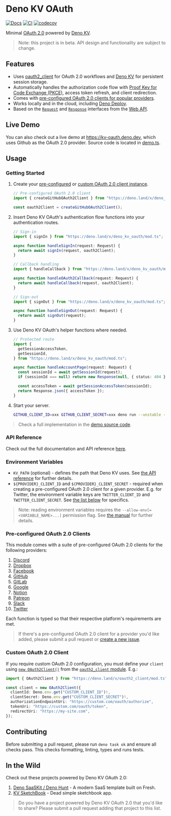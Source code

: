 # Deno KV OAuth

[![Docs](https://doc.deno.land/badge.svg)](https://doc.deno.land/https://deno.land/x/deno_kv_oauth/mod.ts)
[![CI](https://github.com/denoland/deno_kv_oauth/actions/workflows/ci.yml/badge.svg)](https://github.com/denoland/deno_kv_oauth/actions/workflows/ci.yml)
[![codecov](https://codecov.io/gh/denoland/deno_kv_oauth/branch/main/graph/badge.svg?token=UZ570U128Z)](https://codecov.io/gh/denoland/deno_kv_oauth)

Minimal [OAuth 2.0](https://oauth.net/2/) powered by
[Deno KV](https://deno.com/kv).

> Note: this project is in beta. API design and functionality are subject to
> change.

## Features

- Uses [oauth2_client](https://deno.land/x/oauth2_client@v1.0.0) for OAuth 2.0
  workflows and [Deno KV](https://deno.com/kv) for persistent session storage.
- Automatically handles the authorization code flow with
  [Proof Key for Code Exchange (PKCE)](https://www.oauth.com/oauth2-servers/pkce/),
  access token refresh, and client redirection.
- Comes with
  [pre-configured OAuth 2.0 clients for popular providers](#pre-configured-oauth2-clients).
- Works locally and in the cloud, including
  [Deno Deploy](https://deno.com/deploy).
- Based on the
  [`Request`](https://developer.mozilla.org/en-US/docs/Web/API/Request) and
  [`Response`](https://developer.mozilla.org/en-US/docs/Web/API/Response)
  interfaces from the
  [Web API](https://developer.mozilla.org/en-US/docs/Web/API).

## Live Demo

You can also check out a live demo at https://kv-oauth.deno.dev, which uses
Github as the OAuth 2.0 provider. Source code is located in [demo.ts](demo.ts).

## Usage

### Getting Started

1. Create your [pre-configured](#pre-configured-oauth-20-clients) or
   [custom OAuth 2.0 client instance](#custom-oauth-20-client).

   ```ts
   // Pre-configured OAuth 2.0 client
   import { createGitHubOAuth2Client } from "https://deno.land/x/deno_kv_oauth/mod.ts";

   const oauth2Client = createGitHubOAuth2Client();
   ```

1. Insert Deno KV OAuth's authentication flow functions into your authentication
   routes.

   ```ts
   // Sign-in
   import { signIn } from "https://deno.land/x/deno_kv_oauth/mod.ts";

   async function handleSignIn(request: Request) {
     return await signIn(request, oauth2Client);
   }
   ```

   ```ts
   // Callback handling
   import { handleCallback } from "https://deno.land/x/deno_kv_oauth/mod.ts";

   async function handleOAuth2Callback(request: Request) {
     return await handleCallback(request, oauth2Client);
   }
   ```

   ```ts
   // Sign-out
   import { signOut } from "https://deno.land/x/deno_kv_oauth/mod.ts";

   async function handleSignOut(request: Request) {
     return await signOut(request);
   }
   ```

1. Use Deno KV OAuth's helper functions where needed.

   ```ts
   // Protected route
   import {
     getSessionAccessToken,
     getSessionId,
   } from "https://deno.land/x/deno_kv_oauth/mod.ts";

   async function handleAccountPage(request: Request) {
     const sessionId = await getSessionId(request);
     if (sessionId === null) return new Response(null, { status: 404 });

     const accessToken = await getSessionAccessToken(sessionId);
     return Response.json({ accessToken });
   }
   ```

1. Start your server.

   ```bash
   GITHUB_CLIENT_ID=xxx GITHUB_CLIENT_SECRET=xxx deno run --unstable --allow-env --allow-net server.ts
   ```

> Check a full implementation in the [demo source code](./demo.ts).

### API Reference

Check out the full documentation and API reference
[here](https://doc.deno.land/https://deno.land/x/deno_kv_oauth/mod.ts).

### Environment Variables

- `KV_PATH` (optional) - defines the path that Deno KV uses. See
  [the API reference](https://deno.land/api?s=Deno.openKv&unstable=) for further
  details.
- `${PROVIDER}_CLIENT_ID` and `${PROVIDER}_CLIENT_SECRET` - required when
  creating a pre-configured OAuth 2.0 client for a given provider. E.g. for
  Twitter, the environment variable keys are `TWITTER_CLIENT_ID` and
  `TWITTER_CLIENT_SECRET`. See
  [the list below](#pre-configured-oauth-20-clients) for specifics.

> Note: reading environment variables requires the
> `--allow-env[=<VARIABLE_NAME>...]` permission flag. See
> [the manual](https://deno.com/manual/basics/permissions) for further details.

### Pre-configured OAuth 2.0 Clients

This module comes with a suite of pre-configured OAuth 2.0 clients for the
following providers:

1. [Discord](https://deno.land/x/deno_kv_oauth/mod.ts?s=createDiscordOAuth2Client)
1. [Dropbox](https://deno.land/x/deno_kv_oauth/mod.ts?s=createDropboxOAuth2Client)
1. [Facebook](https://deno.land/x/deno_kv_oauth/mod.ts?s=createFacebookOAuth2Client)
1. [GitHub](https://deno.land/x/deno_kv_oauth/mod.ts?s=createGitHubOAuth2Client)
1. [GitLab](https://deno.land/x/deno_kv_oauth/mod.ts?s=createGitLabOAuth2Client)
1. [Google](https://deno.land/x/deno_kv_oauth/mod.ts?s=createGoogleOAuth2Client)
1. [Notion](https://deno.land/x/deno_kv_oauth/mod.ts?s=createNotionOAuth2Client)
1. [Patreon](https://deno.land/x/deno_kv_oauth/mod.ts?s=createPatreonOAuth2Client)
1. [Slack](https://deno.land/x/deno_kv_oauth/mod.ts?s=createSlackOAuth2Client)
1. [Twitter](https://deno.land/x/deno_kv_oauth/mod.ts?s=createTwitterOAuth2Client)

Each function is typed so that their respective platform's requirements are met.

> If there's a pre-configured OAuth 2.0 client for a provider you'd like added,
> please submit a pull request or
> [create a new issue](https://github.com/denoland/deno_kv_oauth/issues/new).

### Custom OAuth 2.0 Client

If you require custom OAuth 2.0 configuration, you must define your `client`
using
[`new OAuth2Client()`](https://deno.land/x/oauth2_client/mod.ts?s=OAuth2Client)
from the [`oauth2_client` module](https://deno.land/x/oauth2_client/mod.ts).
E.g.:

```ts
import { OAuth2Client } from "https://deno.land/x/oauth2_client/mod.ts";

const client = new OAuth2Client({
  clientId: Deno.env.get("CUSTOM_CLIENT_ID")!,
  clientSecret: Deno.env.get("CUSTOM_CLIENT_SECRET")!,
  authorizationEndpointUri: "https://custom.com/oauth/authorize",
  tokenUri: "https://custom.com/oauth/token",
  redirectUri: "https://my-site.com",
});
```

## Contributing

Before submitting a pull request, please run `deno task ok` and ensure all
checks pass. This checks formatting, linting, types and runs tests.

## In the Wild

Check out these projects powered by Deno KV OAuth 2.0:

1. [Deno SaaSKit / Deno Hunt](https://saaskit.deno.dev/) - A modern SaaS
   template built on Fresh.
1. [KV SketchBook](https://hashrock-kv-sketchbook.deno.dev/) - Dead simple
   sketchbook app.

> Do you have a project powered by Deno KV OAuth 2.0 that you'd like to share?
> Please submit a pull request adding that project to this list.

```
```
